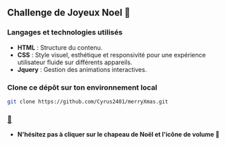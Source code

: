 ## Challenge de Joyeux Noel 🎄

### Langages et technologies utilisés
- **HTML** : Structure du contenu.
- **CSS** : Style visuel, esthétique et responsivité pour une expérience utilisateur fluide sur différents appareils.
- **Jquery** : Gestion des animations interactives.

### Clone ce dépôt sur ton environnement local
```bash
git clone https://github.com/Cyrus2401/merryXmas.git
```

### [🔗](https://merry-xmas-alpha.vercel.app/)

- **N'hésitez pas à cliquer sur le chapeau de Noël et l'icône de volume 🤭**